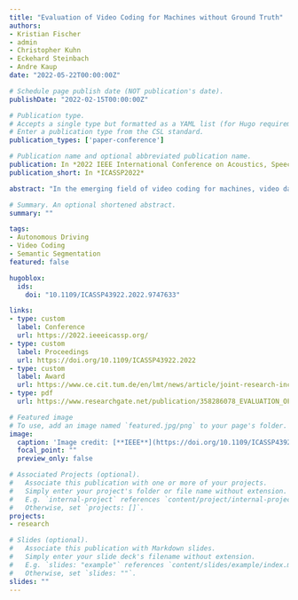 ```yaml
---
title: "Evaluation of Video Coding for Machines without Ground Truth"
authors:
- Kristian Fischer
- admin
- Christopher Kuhn
- Eckehard Steinbach
- Andre Kaup
date: "2022-05-22T00:00:00Z"

# Schedule page publish date (NOT publication's date).
publishDate: "2022-02-15T00:00:00Z"

# Publication type.
# Accepts a single type but formatted as a YAML list (for Hugo requirements).
# Enter a publication type from the CSL standard.
publication_types: ['paper-conference']

# Publication name and optional abbreviated publication name.
publication: In *2022 IEEE International Conference on Acoustics, Speech and Signal Processing*
publication_short: In *ICASSP2022*

abstract: "In the emerging field of video coding for machines, video datasets with pristine video quality and high-quality annotations are required for a comprehensive evaluation. However, existing video datasets with detailed annotations are severely limited in size and video quality. Thus, current methods have to either evaluate their codecs on still images or on already compressed data. To mitigate this problem, we propose an evaluation method based on pseudo ground-truth data from the field of semantic segmentation to the evaluation of video coding for machines. Through extensive evaluation, this paper shows that the proposed ground-truth-agnostic evaluation method results in an acceptable absolute measurement error below 0.7 percentage points on the Bjøntegaard Delta Rate compared to using the true ground truth for mid-range bitrates. We evaluate on the three tasks of semantic segmentation, instance segmentation, and object detection. Lastly, we utilize the ground-truth-agnostic method to measure the coding performances of the VVC compared against HEVC on the Cityscapes sequences. This reveals that the coding position has a significant influence on the task performance."

# Summary. An optional shortened abstract.
summary: ""

tags:
- Autonomous Driving
- Video Coding
- Semantic Segmentation
featured: false

hugoblox:
  ids:
    doi: "10.1109/ICASSP43922.2022.9747633"

links:
- type: custom
  label: Conference
  url: https://2022.ieeeicassp.org/
- type: custom
  label: Proceedings
  url: https://doi.org/10.1109/ICASSP43922.2022
- type: custom
  label: Award
  url: https://www.ce.cit.tum.de/en/lmt/news/article/joint-research-incubator-award-2022-at-the-svcp2022/
- type: pdf
  url: https://www.researchgate.net/publication/358286078_EVALUATION_OF_VIDEO_CODING_FOR_MACHINES_WITHOUT_GROUND_TRUTH

# Featured image
# To use, add an image named `featured.jpg/png` to your page's folder.
image:
  caption: 'Image credit: [**IEEE**](https://doi.org/10.1109/ICASSP43922.2022.9747633)'
  focal_point: ""
  preview_only: false

# Associated Projects (optional).
#   Associate this publication with one or more of your projects.
#   Simply enter your project's folder or file name without extension.
#   E.g. `internal-project` references `content/project/internal-project/index.md`.
#   Otherwise, set `projects: []`.
projects:
- research

# Slides (optional).
#   Associate this publication with Markdown slides.
#   Simply enter your slide deck's filename without extension.
#   E.g. `slides: "example"` references `content/slides/example/index.md`.
#   Otherwise, set `slides: ""`.
slides: ""
---
```

